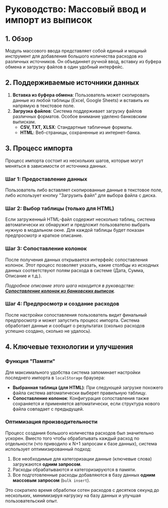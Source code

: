 # Руководство: Массовый ввод и импорт из выписок

## 1. Обзор

Модуль массового ввода представляет собой единый и мощный инструмент для добавления большого количества расходов из различных источников. Он объединяет ручной ввод, вставку из буфера обмена и загрузку файлов в один удобный интерфейс.

## 2. Поддерживаемые источники данных

1.  **Вставка из буфера обмена**: Пользователь может скопировать данные из любой таблицы (Excel, Google Sheets) и вставить их напрямую в текстовое поле.
2.  **Загрузка файлов**: Система поддерживает загрузку файлов различных форматов. Особое внимание уделено банковским выпискам.
    *   **CSV, TXT, XLSX**: Стандартные табличные форматы.
    *   **HTML**: Веб-страницы, сохраненные из интернет-банка.

## 3. Процесс импорта

Процесс импорта состоит из нескольких шагов, которые могут меняться в зависимости от источника данных.

### Шаг 1: Предоставление данных
Пользователь либо вставляет скопированные данные в текстовое поле, либо использует кнопку "Загрузить файл" для выбора файла с диска.

### Шаг 2: Выбор таблицы (только для HTML)
Если загруженный HTML-файл содержит несколько таблиц, система автоматически их обнаружит и предложит пользователю выбрать нужную в модальном окне. Для каждой таблицы будет показан предпросмотр и краткое описание.

### Шаг 3: Сопоставление колонок
После получения данных открывается интерфейс сопоставления колонок. Этот процесс позволяет указать, какие столбцы из исходных данных соответствуют полям расхода в системе (Дата, Сумма, Описание и т.д.).

*Подробное описание этого шага находится в руководстве: **[Сопоставление колонок из банковских выписок](./feature-column-mapping.md)**.*

### Шаг 4: Предпросмотр и создание расходов
После настройки сопоставления пользователь видит финальный предпросмотр и может запустить процесс импорта. Система обработает данные и сообщит о результатах (сколько расходов успешно создано, сколько не удалось).

## 4. Ключевые технологии и улучшения

### Функция "Памяти"
Для максимального удобства система запоминает настройки последнего импорта в `localStorage` браузера:
*   **Выбранная таблица (для HTML)**: При следующей загрузке похожего файла система автоматически выберет правильную таблицу.
*   **Сопоставление колонок**: Конфигурация сопоставления также сохраняется и применяется автоматически, если структура нового файла совпадает с предыдущей.

### Оптимизация производительности
Процесс создания большого количества расходов был значительно ускорен. Вместо того чтобы обрабатывать каждый расход по отдельности (что приводило к N+1 запросам к базе данных), система использует оптимизированный подход:
1.  Все необходимые для категоризации данные (ключевые слова) загружаются **одним запросом**.
2.  Расходы обрабатываются и категоризируются в памяти.
3.  Все подготовленные расходы добавляются в базу данных **одним массовым запросом** (`bulk insert`).

Это сократило время обработки сотен расходов с десятков секунд до нескольких, минимизируя нагрузку на базу данных и улучшая пользовательский опыт.

